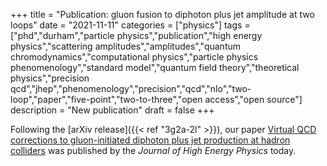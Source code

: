 +++
title = "Publication: gluon fusion to diphoton plus jet amplitude at two loops"
date = "2021-11-11"
categories = ["physics"]
tags = ["phd","durham","particle physics","publication","high energy physics","scattering amplitudes","amplitudes","quantum chromodynamics","computational physics","particle physics phenomenology","standard model","quantum field theory","theoretical physics","precision qcd","jhep","phenomenology","precision","qcd","nlo","two-loop","paper","five-point","two-to-three","open access","open source"]
description = "New publication"
draft = false
+++

Following the [arXiv release]({{< ref "3g2a-2l" >}}), our paper [Virtual QCD corrections to gluon-initiated diphoton plus jet production at hadron colliders](https://link.springer.com/article/10.1007/JHEP11%282021%29083) was published by the *Journal of High Energy Physics* today.
